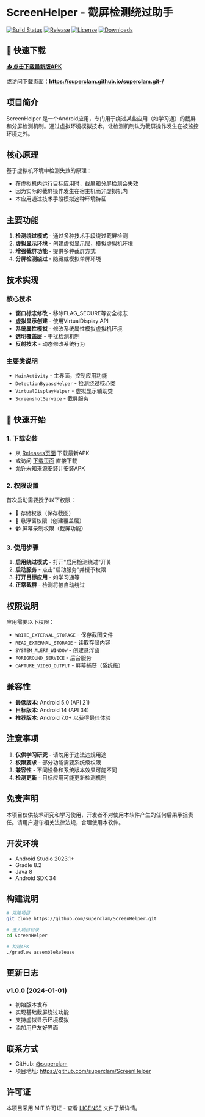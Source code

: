 # ScreenHelper - 截屏检测绕过助手

[![Build Status](https://github.com/superclam/superclam.git-/actions/workflows/build.yml/badge.svg)](https://github.com/superclam/superclam.git-/actions)
[![Release](https://img.shields.io/github/v/release/superclam/superclam.git-)](https://github.com/superclam/superclam.git-/releases)
[![License](https://img.shields.io/github/license/superclam/superclam.git-)](LICENSE)
[![Downloads](https://img.shields.io/github/downloads/superclam/superclam.git-/total)](https://github.com/superclam/superclam.git-/releases)

## 📱 快速下载

**[📥 点击下载最新版APK](https://github.com/superclam/superclam.git-/releases/latest)**

或访问下载页面：**https://superclam.github.io/superclam.git-/**

## 项目简介

ScreenHelper 是一个Android应用，专门用于绕过某些应用（如学习通）的截屏和分屏检测机制。通过虚拟环境模拟技术，让检测机制认为截屏操作发生在被监控环境之外。

## 核心原理

基于虚拟机环境中检测失效的原理：
- 在虚拟机内运行目标应用时，截屏和分屏检测会失效
- 因为实际的截屏操作发生在宿主机而非虚拟机内
- 本应用通过技术手段模拟这种环境特征

## 主要功能

1. **检测绕过模式** - 通过多种技术手段绕过截屏检测
2. **虚拟显示环境** - 创建虚拟显示层，模拟虚拟机环境
3. **增强截屏功能** - 提供多种截屏方式
4. **分屏检测绕过** - 隐藏或模拟单屏环境

## 技术实现

### 核心技术
- **窗口标志修改** - 移除FLAG_SECURE等安全标志
- **虚拟显示创建** - 使用VirtualDisplay API
- **系统属性模拟** - 修改系统属性模拟虚拟机环境
- **透明覆盖层** - 干扰检测机制
- **反射技术** - 动态修改系统行为

### 主要类说明
- `MainActivity` - 主界面，控制应用功能
- `DetectionBypassHelper` - 检测绕过核心类
- `VirtualDisplayHelper` - 虚拟显示辅助类
- `ScreenshotService` - 截屏服务

## 🚀 快速开始

### 1. 下载安装
- 从 [Releases页面](https://github.com/superclam/superclam.git-/releases) 下载最新APK
- 或访问 [下载页面](https://superclam.github.io/superclam.git-/) 直接下载
- 允许未知来源安装并安装APK

### 2. 权限设置
首次启动需要授予以下权限：
- 📁 存储权限（保存截图）
- 🔲 悬浮窗权限（创建覆盖层）
- 📹 屏幕录制权限（截屏功能）

### 3. 使用步骤
1. **启用绕过模式** - 打开"启用检测绕过"开关
2. **启动服务** - 点击"启动服务"并授予权限
3. **打开目标应用** - 如学习通等
4. **正常截屏** - 检测将被自动绕过

## 权限说明

应用需要以下权限：
- `WRITE_EXTERNAL_STORAGE` - 保存截图文件
- `READ_EXTERNAL_STORAGE` - 读取存储内容
- `SYSTEM_ALERT_WINDOW` - 创建悬浮窗
- `FOREGROUND_SERVICE` - 后台服务
- `CAPTURE_VIDEO_OUTPUT` - 屏幕捕获（系统级）

## 兼容性

- **最低版本**: Android 5.0 (API 21)
- **目标版本**: Android 14 (API 34)
- **推荐版本**: Android 7.0+ 以获得最佳体验

## 注意事项

1. **仅供学习研究** - 请勿用于违法违规用途
2. **权限要求** - 部分功能需要系统级权限
3. **兼容性** - 不同设备和系统版本效果可能不同
4. **检测更新** - 目标应用可能更新检测机制

## 免责声明

本项目仅供技术研究和学习使用，开发者不对使用本软件产生的任何后果承担责任。请用户遵守相关法律法规，合理使用本软件。

## 开发环境

- Android Studio 2023.1+
- Gradle 8.2
- Java 8
- Android SDK 34

## 构建说明

```bash
# 克隆项目
git clone https://github.com/superclam/ScreenHelper.git

# 进入项目目录
cd ScreenHelper

# 构建APK
./gradlew assembleRelease
```

## 更新日志

### v1.0.0 (2024-01-01)
- 初始版本发布
- 实现基础截屏绕过功能
- 支持虚拟显示环境模拟
- 添加用户友好界面

## 联系方式

- GitHub: [@superclam](https://github.com/superclam)
- 项目地址: https://github.com/superclam/ScreenHelper

## 许可证

本项目采用 MIT 许可证 - 查看 [LICENSE](LICENSE) 文件了解详情。
